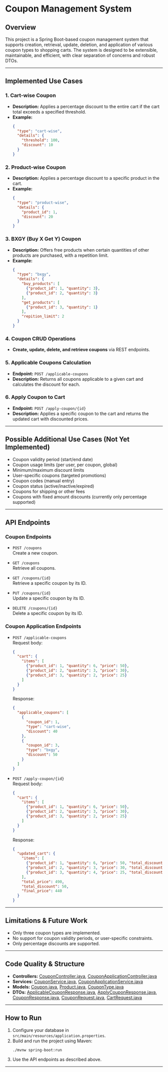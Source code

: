 # Coupon Management System

## Overview

This project is a Spring Boot-based coupon management system that supports creation, retrieval, update, deletion, and application of various coupon types to shopping carts. The system is designed to be extensible, maintainable, and efficient, with clear separation of concerns and robust DTOs.

---

## Implemented Use Cases

### 1. Cart-wise Coupon
- **Description:** Applies a percentage discount to the entire cart if the cart total exceeds a specified threshold.
- **Example:**  
  ```json
  {
    "type": "cart-wise",
    "details": {
      "threshold": 100,
      "discount": 10
    }
  }
  ```

### 2. Product-wise Coupon
- **Description:** Applies a percentage discount to a specific product in the cart.
- **Example:**  
  ```json
  {
    "type": "product-wise",
    "details": {
      "product_id": 1,
      "discount": 20
    }
  }
  ```

### 3. BXGY (Buy X Get Y) Coupon
- **Description:** Offers free products when certain quantities of other products are purchased, with a repetition limit.
- **Example:**  
  ```json
  {
    "type": "bxgy",
    "details": {
      "buy_products": [
        {"product_id": 1, "quantity": 3},
        {"product_id": 2, "quantity": 3}
      ],
      "get_products": [
        {"product_id": 3, "quantity": 1}
      ],
      "repition_limit": 2
    }
  }
  ```

### 4. Coupon CRUD Operations
- **Create, update, delete, and retrieve coupons** via REST endpoints.

### 5. Applicable Coupons Calculation
- **Endpoint:** `POST /applicable-coupons`
- **Description:** Returns all coupons applicable to a given cart and calculates the discount for each.

### 6. Apply Coupon to Cart
- **Endpoint:** `POST /apply-coupon/{id}`
- **Description:** Applies a specific coupon to the cart and returns the updated cart with discounted prices.

---

## Possible Additional Use Cases (Not Yet Implemented)

- Coupon validity period (start/end date)
- Coupon usage limits (per user, per coupon, global)
- Minimum/maximum discount limits
- User-specific coupons (targeted promotions)
- Coupon codes (manual entry)
- Coupon status (active/inactive/expired)
- Coupons for shipping or other fees
- Coupons with fixed amount discounts (currently only percentage supported)

---

## API Endpoints

### Coupon Endpoints

- `POST /coupons`  
  Create a new coupon.

- `GET /coupons`  
  Retrieve all coupons.

- `GET /coupons/{id}`  
  Retrieve a specific coupon by its ID.

- `PUT /coupons/{id}`  
  Update a specific coupon by its ID.

- `DELETE /coupons/{id}`  
  Delete a specific coupon by its ID.

### Coupon Application Endpoints

- `POST /applicable-coupons`  
  Request body:  
  ```json
  {
    "cart": {
      "items": [
        {"product_id": 1, "quantity": 6, "price": 50},
        {"product_id": 2, "quantity": 3, "price": 30},
        {"product_id": 3, "quantity": 2, "price": 25}
      ]
    }
  }
  ```
  Response:  
  ```json
  {
    "applicable_coupons": [
      {
        "coupon_id": 1,
        "type": "cart-wise",
        "discount": 40
      },
      {
        "coupon_id": 3,
        "type": "bxgy",
        "discount": 50
      }
    ]
  }
  ```

- `POST /apply-coupon/{id}`  
  Request body:  
  ```json
  {
    "cart": {
      "items": [
        {"product_id": 1, "quantity": 6, "price": 50},
        {"product_id": 2, "quantity": 3, "price": 30},
        {"product_id": 3, "quantity": 2, "price": 25}
      ]
    }
  }
  ```
  Response:  
  ```json
  {
    "updated_cart": {
      "items": [
        {"product_id": 1, "quantity": 6, "price": 50, "total_discount": 0},
        {"product_id": 2, "quantity": 3, "price": 30, "total_discount": 0},
        {"product_id": 3, "quantity": 4, "price": 25, "total_discount": 50}
      ],
      "total_price": 490,
      "total_discount": 50,
      "final_price": 440
    }
  }
  ```

---

## Limitations & Future Work

- Only three coupon types are implemented.
- No support for coupon validity periods, or user-specific constraints.
- Only percentage discounts are supported.

---

## Code Quality & Structure

- **Controllers:** [CouponController.java](src/main/java/com/prasanth/coupon_manage/controller/CouponController.java), [CouponApplicationController.java](src/main/java/com/prasanth/coupon_manage/controller/CouponApplicationController.java)
- **Services:** [CouponService.java](src/main/java/com/prasanth/coupon_manage/services/CouponService.java), [CouponApplicationService.java](src/main/java/com/prasanth/coupon_manage/services/CouponApplicationService.java)
- **Models:** [Coupon.java](src/main/java/com/prasanth/coupon_manage/models/Coupon.java), [Product.java](src/main/java/com/prasanth/coupon_manage/models/Product.java), [CouponType.java](src/main/java/com/prasanth/coupon_manage/models/CouponType.java)
- **DTOs:** [ApplicableCouponResponse.java](src/main/java/com/prasanth/coupon_manage/dto/ApplicableCouponResponse.java), [ApplyCouponResponse.java](src/main/java/com/prasanth/coupon_manage/dto/ApplyCouponResponse.java), [CouponResponse.java](src/main/java/com/prasanth/coupon_manage/dto/CouponResponse.java), [CouponRequest.java](src/main/java/com/prasanth/coupon_manage/dto/CouponRequest.java), [CartRequest.java](src/main/java/com/prasanth/coupon_manage/dto/CartRequest.java)

---

## How to Run

1. Configure your database in `src/main/resources/application.properties`.
2. Build and run the project using Maven:
   ```sh
   ./mvnw spring-boot:run
   ```
3. Use the API endpoints as described above.

---